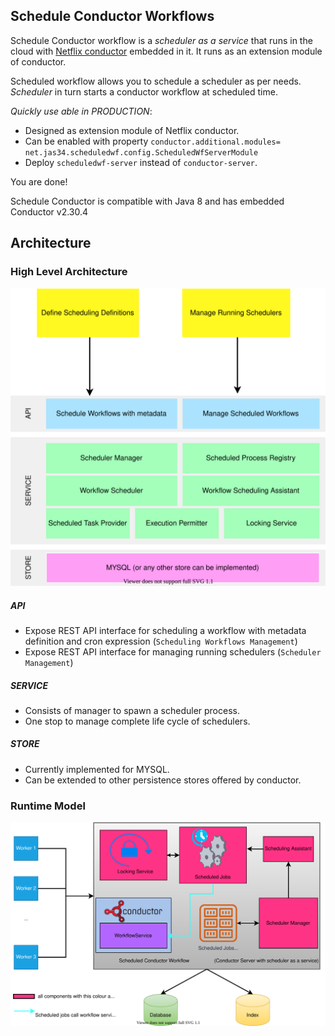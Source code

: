 ## Schedule Conductor Workflows
Schedule Conductor workflow is a _scheduler as a service_ that runs in the cloud with [Netflix conductor](https://github.com/Netflix/conductor)
embedded in it. It runs as an extension module of conductor.

Scheduled workflow allows you to schedule a scheduler as per needs. 
_Scheduler_ in turn starts a conductor workflow at scheduled time. 

*Quickly use able in _PRODUCTION_*:
- Designed as extension module of Netflix conductor.
- Can be enabled with property `conductor.additional.modules= net.jas34.scheduledwf.config.ScheduledWfServerModule` 
- Deploy `scheduledwf-server` instead of `conductor-server`. 

You are done!

Schedule Conductor is compatible with Java 8 and has embedded Conductor v2.30.4


Architecture 
---------
### High Level Architecture

![Scheduled Conductor](docs/img/scheduled-wf-architecture.svg)

##### API
- Expose REST API interface for scheduling a workflow with metadata definition and cron expression (`Scheduling Workflows Management`)
- Expose REST API interface for managing running schedulers (`Scheduler Management`) 

##### SERVICE
- Consists of manager to spawn a scheduler process.
- One stop to manage complete life cycle of schedulers.

##### STORE
- Currently implemented for MYSQL.
- Can be extended to other persistence stores offered by conductor.

### Runtime Model

![Scheduled Conductor](docs/img/scheduled-wf-runtime-model.svg)
 
